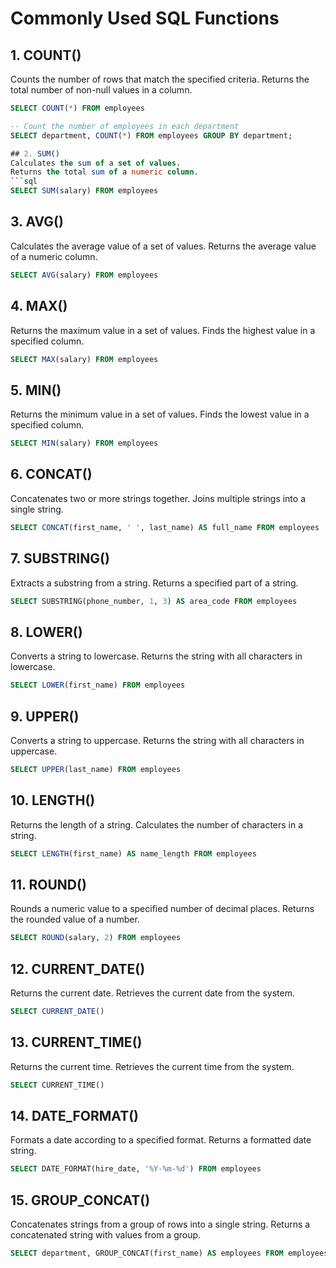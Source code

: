 # Commonly Used SQL Functions

## 1. COUNT()
Counts the number of rows that match the specified criteria.
Returns the total number of non-null values in a column.
```sql
SELECT COUNT(*) FROM employees
```
```sql
-- Count the number of employees in each department
SELECT department, COUNT(*) FROM employees GROUP BY department;

## 2. SUM()
Calculates the sum of a set of values.
Returns the total sum of a numeric column.
```sql
SELECT SUM(salary) FROM employees
```
## 3. AVG()
Calculates the average value of a set of values.
Returns the average value of a numeric column.
```sql
SELECT AVG(salary) FROM employees
```
## 4. MAX()
Returns the maximum value in a set of values.
Finds the highest value in a specified column.
```sql
SELECT MAX(salary) FROM employees
```
## 5. MIN()
Returns the minimum value in a set of values.
Finds the lowest value in a specified column.
```sql
SELECT MIN(salary) FROM employees
```
## 6. CONCAT()
Concatenates two or more strings together.
Joins multiple strings into a single string.
```sql
SELECT CONCAT(first_name, ' ', last_name) AS full_name FROM employees
```
## 7. SUBSTRING()
Extracts a substring from a string.
Returns a specified part of a string.
```sql
SELECT SUBSTRING(phone_number, 1, 3) AS area_code FROM employees
```
## 8. LOWER()
Converts a string to lowercase.
Returns the string with all characters in lowercase.
```sql
SELECT LOWER(first_name) FROM employees
```
## 9. UPPER()
Converts a string to uppercase.
Returns the string with all characters in uppercase.
```sql
SELECT UPPER(last_name) FROM employees
```
## 10. LENGTH()
Returns the length of a string.
Calculates the number of characters in a string.
```sql
SELECT LENGTH(first_name) AS name_length FROM employees
```
## 11. ROUND()
Rounds a numeric value to a specified number of decimal places.
Returns the rounded value of a number.
```sql
SELECT ROUND(salary, 2) FROM employees
```
## 12. CURRENT_DATE()
Returns the current date.
Retrieves the current date from the system.
```sql
SELECT CURRENT_DATE()
```
## 13. CURRENT_TIME()
Returns the current time.
Retrieves the current time from the system.
```sql
SELECT CURRENT_TIME()
```
## 14. DATE_FORMAT()
Formats a date according to a specified format.
Returns a formatted date string.
```sql
SELECT DATE_FORMAT(hire_date, '%Y-%m-%d') FROM employees
```
## 15. GROUP_CONCAT()
Concatenates strings from a group of rows into a single string.
Returns a concatenated string with values from a group.
```sql
SELECT department, GROUP_CONCAT(first_name) AS employees FROM employees GROUP BY department
```
